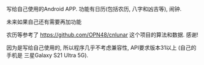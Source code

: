 写给自己使用的Android APP. 功能有日历(包括农历, 八字和凶吉等), 闹钟.

未来如果自己还有需要再加功能

农历等参考了 https://github.com/OPN48/cnlunar 这个项目的算法和数据. 感谢!

因为是写给自己使用的, 所以程序几乎不考虑兼容性, API要求版本31以上 (自己的手机是 三星Galaxy S21 Ultra 5G). 

